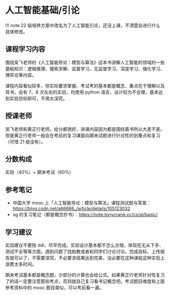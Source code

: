 # 人工智能基础/引论

!!! note
    22 级培养方案中改名为了人工智能引论，还没上课，不清楚会进行什么具体修改。

## 课程学习内容
围绕吴飞老师的《人工智能导论：模型与算法》这本书讲解人工智能的领域的一些基础知识：逻辑推理、搜索求解、监督学习、无监督学习、深度学习、强化学习、博弈论等内容。

课程内容看似较多，但实际要求掌握、考试考的基本都是概念，重点在于理解以及背书。会有 7、8 次左右的实验，均使用 python 语言，设计较为不合理，基本达到实验目标即可，不用太深究。

## 授课老师
吴飞老师和黄正行老师。给分都很好，讲课内容因为都是围绕着书所以大差不差。但是黄正行老师一般会在考前的复习课面向期末试题进行针对性的划重点和复习（可惜 21 级没有）。

## 分数构成
实验（40%）+ 期末考试（60%）

## 参考笔记
- 中国大学 mooc 上「人工智能导论：模型与算法」课程测试题与答案：https://blog.csdn.net/a66666_/article/details/105123032
- xg 的复习笔记（都是概念抄书）：https://note.tonycrane.cc/cs/ai/basic/

## 学习建议
实验建议不要拖 ddl，尽早完成。实验设计基本都不怎么合理，体现在无从下手、测试不全等等方面。遇到问题了找助教或者和同学们讨论讨论。完成目标、上传报告就可以了，不需要深究，不必要求结果达到完美，没必要在这种课程这种实验上浪费太多时间。

期末考试基本都是概念题，少部分的计算也会给公式。如果黄正行老师针对性复习了的话一定要注意那些考点，否则就自己复习看书记概念吧。考试题目难度和上面参考资料中的 mooc 题目类似，可以考前看一遍。